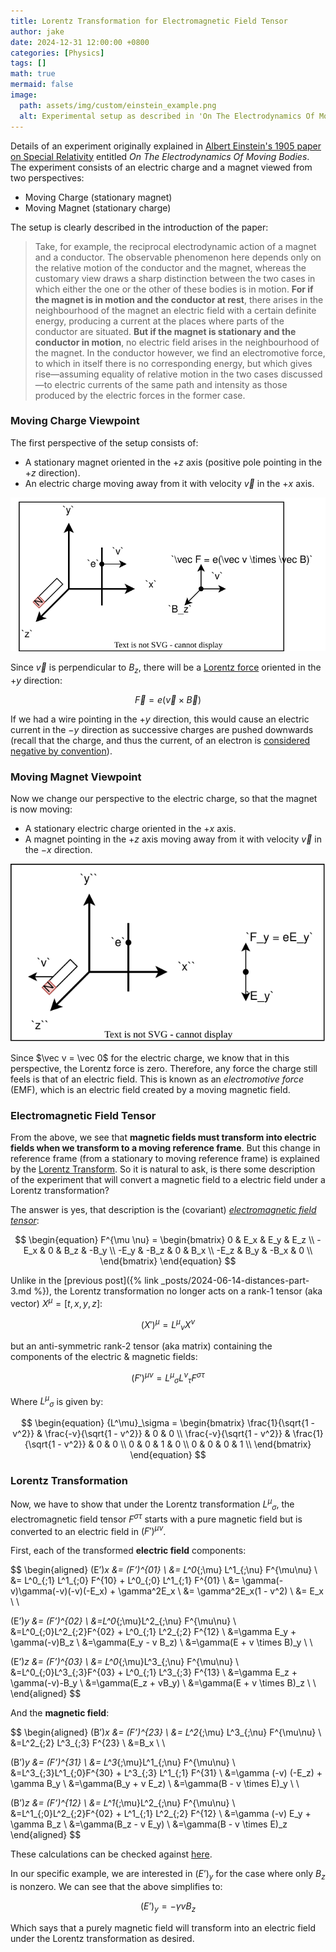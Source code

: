 ```yaml
---
title: Lorentz Transformation for Electromagnetic Field Tensor
author: jake
date: 2024-12-31 12:00:00 +0800
categories: [Physics]
tags: []
math: true
mermaid: false
image:
  path: assets/img/custom/einstein_example.png
  alt: Experimental setup as described in 'On The Electrodynamics Of Moving Bodies'
---
```

Details of an experiment originally explained in [Albert Einstein's 1905 paper on Special Relativity](https://www.fourmilab.ch/etexts/einstein/specrel/specrel.pdf) entitled *On The Electrodynamics Of Moving Bodies*. The experiment consists of an electric charge and a magnet viewed from two perspectives:
- Moving Charge (stationary magnet)
- Moving Magnet (stationary charge)

The setup is clearly described in the introduction of the paper:
> Take, for example, the reciprocal electrodynamic action of a magnet and a conductor. The observable phenomenon here depends only on the relative motion of the conductor and the magnet, whereas the customary view draws a sharp distinction between the two cases in which either the one or the other of these bodies is in motion. **For if the magnet is in motion and the conductor at rest**, there arises in the neighbourhood of the magnet an electric field with a certain definite energy, producing a current at the places where parts of the conductor are situated. **But if the magnet is stationary and the conductor in motion**, no electric field arises in the neighbourhood of the magnet. In the conductor however, we find an electromotive force, to which in itself there is no corresponding energy, but which gives rise—assuming equality of relative motion in the two cases discussed—to electric currents of the same path and intensity as those produced by the electric forces in the former case.

### Moving Charge Viewpoint
The first perspective of the setup consists of:
- A stationary magnet oriented in the $+z$ axis (positive pole pointing in the $+z$ direction).
- An electric charge moving away from it with velocity $\vec v$ in the $+x$ axis.

![Moving Charge](assets/drawio/moving_charge.svg)

Since $\vec v$ is perpendicular to $B_z$, there will be a [Lorentz force](https://en.wikipedia.org/wiki/Lorentz_force) oriented in the $+y$ direction:

$$
\vec F = e(\vec v \times \vec B)
$$

If we had a wire pointing in the $+y$ direction, this would cause an electric current in the $-y$ direction as successive charges are pushed downwards (recall that the charge, and thus the current, of an electron is [considered negative by convention](https://en.wikipedia.org/wiki/Electric_current#Conventions)).

### Moving Magnet Viewpoint
Now we change our perspective to the electric charge, so that the magnet is now moving:
- A stationary electric charge oriented in the $+x$ axis.
- A magnet pointing in the $+z$ axis moving away from it with velocity $\vec v$ in the $-x$ direction.

![Moving Magnet](assets/drawio/moving_magnet.svg)

Since $\vec v = \vec 0$ for the electric charge, we know that in this perspective, the Lorentz force is zero. Therefore, any force the charge still feels is that of an electric field. This is known as an *electromotive force* (EMF), which is an electric field created by a moving magnetic field.

### Electromagnetic Field Tensor
From the above, we see that **magnetic fields must transform into electric fields when we transform to a moving reference frame**. But this change in reference frame (from a stationary to moving reference frame) is explained by the [Lorentz Transform](https://en.wikipedia.org/wiki/Lorentz_transformation). So it is natural to ask, is there some description of the experiment that will convert a magnetic field to a electric field under a Lorentz transformation?

The answer is yes, that description is the (covariant) [*electromagnetic field tensor*](https://en.wikipedia.org/wiki/Electromagnetic_tensor):

$$
\begin{equation}
    F^{\mu \nu} = 
    \begin{bmatrix}
        0 & E_x & E_y & E_z \\
        -E_x & 0 & B_z & -B_y \\
        -E_y & -B_z & 0 & B_x \\
        -E_z & B_y & -B_x & 0 \\
    \end{bmatrix}
\end{equation}
$$

Unlike in the [previous post]({% link _posts/2024-06-14-distances-part-3.md %}), the Lorentz transformation no longer acts on a rank-1 tensor (aka vector) $X^\mu = [t, x, y, z]$:

$$
(X')^\mu = {L^\mu}_\nu X^\nu
$$

but an anti-symmetric rank-2 tensor (aka matrix) containing the components of the electric & magnetic fields:

$$
(F')^{\mu \nu} = {L^\mu}_\sigma {L^\nu}_\tau F^{\sigma \tau}
$$

Where ${L^\mu}_\sigma$ is given by:

$$
\begin{equation}
    {L^\mu}_\sigma = 
    \begin{bmatrix}
        \frac{1}{\sqrt{1 - v^2}} & \frac{-v}{\sqrt{1 - v^2}} & 0 & 0 \\
        \frac{-v}{\sqrt{1 - v^2}} & \frac{1}{\sqrt{1 - v^2}} & 0 & 0 \\
        0 & 0 & 1 & 0 \\
        0 & 0 & 0 & 1 \\
    \end{bmatrix}
\end{equation}
$$

### Lorentz Transformation
Now, we have to show that under the Lorentz transformation ${L^\mu}_\sigma$, the electromagnetic field tensor $F^{\sigma \tau}$ starts with a pure magnetic field but is converted to an electric field in $(F')^{\mu \nu}$.

First, each of the transformed **electric field** components:

$$
\begin{aligned}
(E’)_x &= (F’)^{01} \\
&= L^0_{\;\mu} L^1_{\;\nu} F^{\mu\nu} \\
&= L^0_{\;1} L^1_{\;0} F^{10} + L^0_{\;0} L^1_{\;1} F^{01} \\
&= \gamma(-v)\gamma(-v)(-v)(-E_x) + \gamma^2E_x \\
&= \gamma^2E_x(1 - v^2) \\ 
&= E_x \\ \\

(E’)_y &= (F’)^{02} \\
&=L^0_{\;\mu}L^2_{\;\nu} F^{\mu\nu} \\
&=L^0_{\;0}L^2_{\;2}F^{02} + L^0_{\;1} L^2_{\;2} F^{12} \\
&=\gamma E_y + \gamma(-v)B_z \\
&=\gamma(E_y - v B_z) \\
&=\gamma(E + v \times B)_y \\ \\

(E’)_z &= (F’)^{03} \\
&= L^0_{\;\mu}L^3_{\;\nu} F^{\mu\nu} \\
&=L^0_{\;0}L^3_{\;3}F^{03} + L^0_{\;1} L^3_{\;3} F^{13} \\
&=\gamma E_z + \gamma(-v)-B_y \\
&=\gamma(E_z + vB_y) \\
&=\gamma(E + v \times B)_z \\ \\
\end{aligned}
$$

And the **magnetic field**:

$$
\begin{aligned}
(B’)_x &= (F’)^{23} \\
&= L^2_{\;\mu} L^3_{\;\nu} F^{\mu\nu} \\
&=L^2_{\;2} L^3_{\;3} F^{23} \\
&=B_x \\ \\

(B’)_y &= (F’)^{31} \\
&= L^3_{\;\mu}L^1_{\;\nu} F^{\mu\nu} \\
&=L^3_{\;3}L^1_{\;0}F^{30} + L^3_{\;3} L^1_{\;1} F^{31} \\
&=\gamma (-v) (-E_z) + \gamma B_y \\
&=\gamma(B_y + v E_z) \\
&=\gamma(B - v \times E)_y \\ \\

(B’)_z &= (F’)^{12} \\
&= L^1_{\;\mu}L^2_{\;\nu} F^{\mu\nu} \\
&=L^1_{\;0}L^2_{\;2}F^{02} + L^1_{\;1} L^2_{\;2} F^{12} \\
&=\gamma (-v) E_y + \gamma B_z \\
&=\gamma(B_z - v E_y) \\
&=\gamma(B - v \times E)_z
\end{aligned}
$$

These calculations can be checked against [here](https://en.wikipedia.org/wiki/Classical_electromagnetism_and_special_relativity#E_and_B_fields).

In our specific example, we are interested in $(E’)_y$ for the case where only $B_z$ is nonzero. We can see that the above simplifies to:

$$
(E’)_y = -\gamma v B_z
$$

Which says that a purely magnetic field will transform into an electric field under the Lorentz transformation as desired.